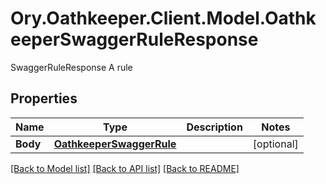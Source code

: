 # Ory.Oathkeeper.Client.Model.OathkeeperSwaggerRuleResponse
SwaggerRuleResponse A rule

## Properties

Name | Type | Description | Notes
------------ | ------------- | ------------- | -------------
**Body** | [**OathkeeperSwaggerRule**](OathkeeperSwaggerRule.md) |  | [optional] 

[[Back to Model list]](../README.md#documentation-for-models) [[Back to API list]](../README.md#documentation-for-api-endpoints) [[Back to README]](../README.md)

